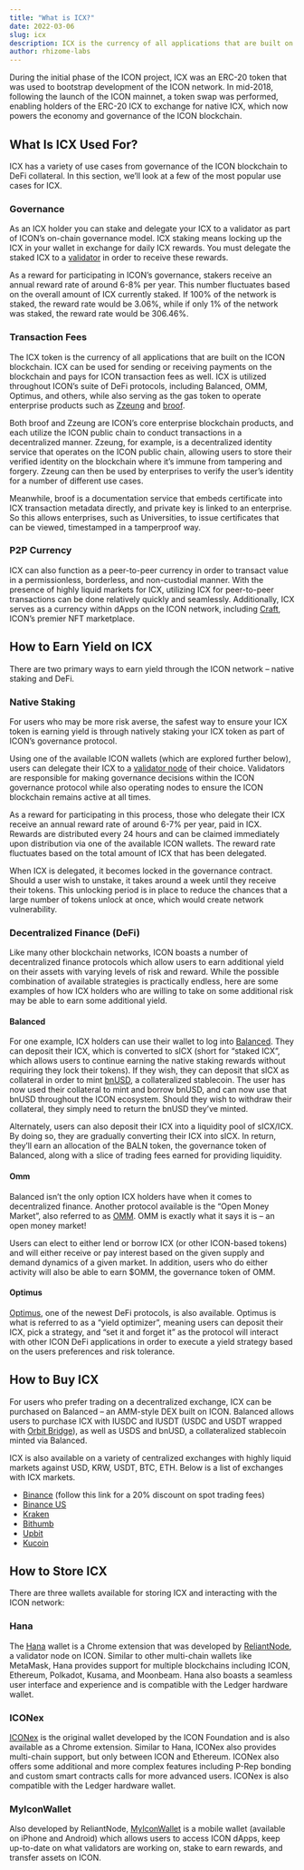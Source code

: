 ```yaml
---
title: "What is ICX?"
date: 2022-03-06
slug: icx
description: ICX is the currency of all applications that are built on the ICON blockchain.
author: rhizome-labs
---
```


During the initial phase of the ICON project, ICX was an ERC-20 token that was used to bootstrap development of the ICON network. In mid-2018, following the launch of the ICON mainnet, a token swap was performed, enabling holders of the ERC-20 ICX to exchange for native ICX, which now powers the economy and governance of the ICON blockchain.

## What Is ICX Used For?

ICX has a variety of use cases from governance of the ICON blockchain to DeFi collateral. In this section, we’ll look at a few of the most popular use cases for ICX.

### Governance

As an ICX holder you can stake and delegate your ICX to a validator as part of ICON’s on-chain governance model. ICX staking means locking up the ICX in your wallet in exchange for daily ICX rewards. You must delegate the staked ICX to a [validator](/glossary/validator-node/) in order to receive these rewards.

As a reward for participating in ICON’s governance, stakers receive an annual reward rate of around 6-8% per year. This number fluctuates based on the overall amount of ICX currently staked. If 100% of the network is staked, the reward rate would be 3.06%, while if only 1% of the network was staked, the reward rate would be 306.46%.

### Transaction Fees

The ICX token is the currency of all applications that are built on the ICON blockchain. ICX can be used for sending or receiving payments on the blockchain and pays for ICON transaction fees as well. ICX is utilized throughout ICON’s suite of DeFi protocols, including Balanced, OMM, Optimus, and others, while also serving as the gas token to operate enterprise products such as [Zzeung](https://www.iconloop.com/en/zzeung/) and [broof](https://www.broof.io).

Both broof and Zzeung are ICON’s core enterprise blockchain products, and each utilize the ICON public chain to conduct transactions in a decentralized manner. Zzeung, for example, is a decentralized identity service that operates on the ICON public chain, allowing users to store their verified identity on the blockchain where it’s immune from tampering and forgery. Zzeung can then be used by enterprises to verify the user’s identity for a number of different use cases.

Meanwhile, broof is a documentation service that embeds certificate into ICX transaction metadata directly, and private key is linked to an enterprise. So this allows enterprises, such as Universities, to issue certificates that can be viewed, timestamped in a tamperproof way.

### P2P Currency

ICX can also function as a peer-to-peer currency in order to transact value in a permissionless, borderless, and non-custodial manner. With the presence of highly liquid markets for ICX, utilizing ICX for peer-to-peer transactions can be done relatively quickly and seamlessly. Additionally, ICX serves as a currency within dApps on the ICON network, including [Craft](https://craft.network), ICON’s premier NFT marketplace.

## How to Earn Yield on ICX

There are two primary ways to earn yield through the ICON network – native staking and DeFi.

### Native Staking

For users who may be more risk averse, the safest way to ensure your ICX token is earning yield is through natively staking your ICX token as part of ICON’s governance protocol. 

Using one of the available ICON wallets (which are explored further below), users can delegate their ICX to a [validator node](/glossary/validator-node/) of their choice. Validators are responsible for making governance decisions within the ICON governance protocol while also operating nodes to ensure the ICON blockchain remains active at all times. 

As a reward for participating in this process, those who delegate their ICX receive an annual reward rate of around 6-7% per year, paid in ICX. Rewards are distributed every 24 hours and can be claimed immediately upon distribution via one of the available ICON wallets. The reward rate fluctuates based on the total amount of ICX that has been delegated. 

When ICX is delegated, it becomes locked in the governance contract. Should a user wish to unstake, it takes around a week until they receive their tokens. This unlocking period is in place to reduce the chances that a large number of tokens unlock at once, which would create network vulnerability. 

### Decentralized Finance (DeFi)

Like many other blockchain networks, ICON boasts a number of decentralized finance protocols which allow users to earn additional yield on their assets with varying levels of risk and reward. While the possible combination of available strategies is practically endless, here are some examples of how ICX holders who are willing to take on some additional risk may be able to earn some additional yield.

#### Balanced

For one example, ICX holders can use their wallet to log into [Balanced](https://balanced.network). They can deposit their ICX, which is converted to sICX (short for “staked ICX”, which allows users to continue earning the native staking rewards without requiring they lock their tokens). If they wish, they can deposit that sICX as collateral in order to mint [bnUSD](https://balanced.network/stablecoin/), a collateralized stablecoin. The user has now used their collateral to mint and borrow bnUSD, and can now use that bnUSD throughout the ICON ecosystem. Should they wish to withdraw their collateral, they simply need to return the bnUSD they’ve minted. 

Alternately, users can also deposit their ICX into a liquidity pool of sICX/ICX. By doing so, they are gradually converting their ICX into sICX. In return, they’ll earn an allocation of the BALN token, the governance token of Balanced, along with a slice of trading fees earned for providing liquidity. 

#### Omm

Balanced isn’t the only option ICX holders have when it comes to decentralized finance. Another protocol available is the “Open Money Market”, also referred to as [OMM](https://omm.finance). OMM is exactly what it says it is – an open money market!

Users can elect to either lend or borrow ICX (or other ICON-based tokens) and will either receive or pay interest based on the given supply and demand dynamics of a given market. In addition, users who do either activity will also be able to earn $OMM, the governance token of OMM.

#### Optimus

[Optimus](https://optimus.finance), one of the newest DeFi protocols, is also available. Optimus is what is referred to as a “yield optimizer”, meaning users can deposit their ICX, pick a strategy, and “set it and forget it” as the protocol will interact with other ICON DeFi applications in order to execute a yield strategy based on the users preferences and risk tolerance.

## How to Buy ICX

For users who prefer trading on a decentralized exchange, ICX can be purchased on Balanced – an AMM-style DEX built on ICON. Balanced allows users to purchase ICX with IUSDC and IUSDT (USDC and USDT wrapped with [Orbit Bridge](https://bridge.orbitchain.io)), as well as USDS and bnUSD, a collateralized stablecoin minted via Balanced.

ICX is also available on a variety of centralized exchanges with highly liquid markets against USD, KRW, USDT, BTC, ETH. Below is a list of exchanges with ICX markets.

* [Binance](https://www.binance.com/en/trade/ICX_USDT?ref=MK6CWOPI) (follow this link for a 20% discount on spot trading fees)
* [Binance US](https://binance.us/en/trade/pro/ICX_USD)
* [Kraken](https://www.kraken.com/prices/icx-icon-price-chart/usd-us-dollar?interval=1m)
* [Bithumb](https://en.bithumb.com/trade/order/ICX_KRW)
* [Upbit](https://upbit.com/exchange?code=CRIX.UPBIT.KRW-ICX)
* [Kucoin](https://www.kucoin.com/trade/ICX-USDT)

## How to Store ICX

There are three wallets available for storing ICX and interacting with the ICON network:

### Hana

The [Hana](https://chrome.google.com/webstore/detail/hana/jfdlamikmbghhapbgfoogdffldioobgl) wallet is a Chrome extension that was developed by [ReliantNode](https://www.reliantnode.com), a validator node on ICON. Similar to other multi-chain wallets like MetaMask, Hana provides support for multiple blockchains including ICON, Ethereum, Polkadot, Kusama, and Moonbeam. Hana also boasts a seamless user interface and experience and is compatible with the Ledger hardware wallet.

### ICONex

[ICONex](https://chrome.google.com/webstore/detail/iconex/flpiciilemghbmfalicajoolhkkenfel?hl=en) is the original wallet developed by the ICON Foundation and is also available as a Chrome extension. Similar to Hana, ICONex also provides multi-chain support, but only between ICON and Ethereum. ICONex also offers some additional and more complex features including P-Rep bonding and custom smart contracts calls for more advanced users. ICONex is also compatible with the Ledger hardware wallet.

### MyIconWallet

Also developed by ReliantNode, [MyIconWallet](http://myiconwallet.com) is a mobile wallet (available on iPhone and Android) which allows users to access ICON dApps, keep up-to-date on what validators are working on, stake to earn rewards, and transfer assets on ICON.